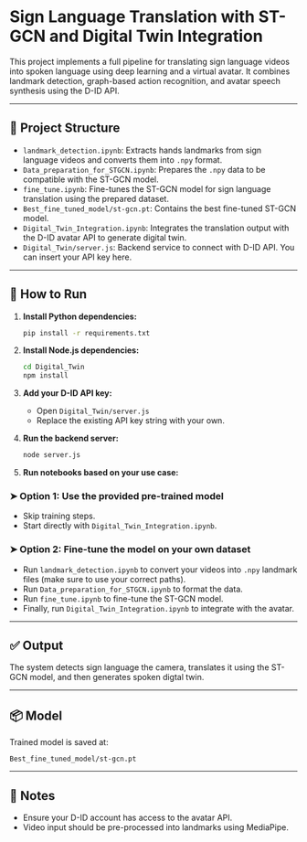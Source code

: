 # Sign Language Translation with ST-GCN and Digital Twin Integration

This project implements a full pipeline for translating sign language videos into spoken language using deep learning and a virtual avatar. It combines landmark detection, graph-based action recognition, and avatar speech synthesis using the D-ID API.

---

## 📁 Project Structure

- `landmark_detection.ipynb`: Extracts hands landmarks from sign language videos and converts them into `.npy` format.
- `Data_preparation_for_STGCN.ipynb`: Prepares the `.npy` data to be compatible with the ST-GCN model.
- `fine_tune.ipynb`: Fine-tunes the ST-GCN model for sign language translation using the prepared dataset.
- `Best_fine_tuned_model/st-gcn.pt`: Contains the best fine-tuned ST-GCN model.
- `Digital_Twin_Integration.ipynb`: Integrates the translation output with the D-ID avatar API to generate digital twin.
- `Digital_Twin/server.js`: Backend service to connect with D-ID API. You can insert your API key here.

---

## 🚀 How to Run

1. **Install Python dependencies:**
   ```bash
   pip install -r requirements.txt
   ```

2. **Install Node.js dependencies:**
   ```bash
   cd Digital_Twin
   npm install
   ```

3. **Add your D-ID API key:**
   - Open `Digital_Twin/server.js`
   - Replace the existing API key string with your own.

4. **Run the backend server:**
   ```bash
   node server.js
   ```

5. **Run notebooks based on your use case:**

### ➤ Option 1: Use the provided pre-trained model
- Skip training steps.
- Start directly with `Digital_Twin_Integration.ipynb`.

### ➤ Option 2: Fine-tune the model on your own dataset
- Run `landmark_detection.ipynb` to convert your videos into `.npy` landmark files (make sure to use your correct paths).
- Run `Data_preparation_for_STGCN.ipynb` to format the data.
- Run `fine_tune.ipynb` to fine-tune the ST-GCN model.
- Finally, run `Digital_Twin_Integration.ipynb` to integrate with the avatar.


---

## ✅ Output

The system detects sign language the camera, translates it using the ST-GCN model, and then generates spoken digtal twin.

---

## 📦 Model

Trained model is saved at:
```
Best_fine_tuned_model/st-gcn.pt
```

---

## 📌 Notes

- Ensure your D-ID account has access to the avatar API.
- Video input should be pre-processed into landmarks using MediaPipe.

